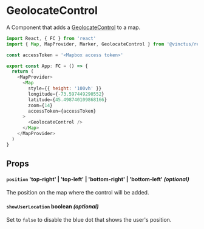 GeolocateControl
================

A Component that adds a [GeolocateControl](https://docs.mapbox.com/mapbox-gl-js/api/markers/#geolocatecontrol) to a map.

```javascript
import React, { FC } from 'react'
import { Map, MapProvider, Marker, GeolocateControl } from '@vinctus/react-mapbox'

const accessToken = '<Mapbox access token>'

export const App: FC = () => {
  return (
    <MapProvider>
      <Map
        style={{ height: '100vh' }}
        longitude={-73.597449290552}
        latitude={45.498740109868166}
        zoom={14}
        accessToken={accessToken}
      >
        <GeolocateControl />
      </Map>
    </MapProvider>
  )
}
```

Props
-----

#### `position` 'top-right' | 'top-left' | 'bottom-right' | 'bottom-left' *(optional)*

The position on the map where the control will be added.

#### `showUserLocation` boolean *(optional)*

Set to `false` to disable the blue dot that shows the user's position.
